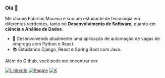 ### Olá 👋

Me chamo Fabrício Macena e sou um estudante de tecnologia em diferentes verdentes, tanto no **Desenvolvimento de Software**, quanto em **ciência e Análise de Dados**.

- 🔭 Desenvolvendo atualmente uma aplicação de automação de vagas de emprego com Python e React.
- 📚 Estudando Django, React e Spring Boot com Java.

Além do Github, você pode me encontrar em:

[![LinkedIn](https://img.shields.io/badge/linkedin-%230077B5.svg?style=for-the-badge&logo=linkedin&logoColor=white)](https://www.linkedin.com/in/fabriciomacena/)
[![Kaggle](https://img.shields.io/badge/Kaggle-035a7d?style=for-the-badge&logo=kaggle&logoColor=white)](https://www.kaggle.com/fabrciomacena)
[![X](https://img.shields.io/badge/X-%23000000.svg?style=for-the-badge&logo=X&logoColor=white)](https://twitter.com/fabriciomacena_)
